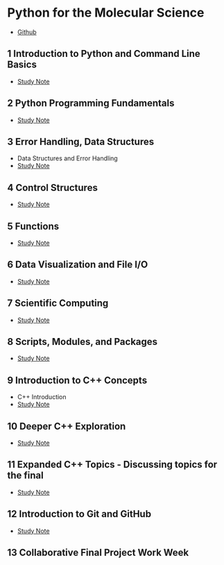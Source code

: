 # Python for the Molecular Science

* [Github](https://github.com/MarkusHohle/UC-Berkeley/tree/main/Chem-272/Summer-2025)

## 1 Introduction to Python and Command Line Basics

* [Study Note](https://github.com/SEUNGHO-Y00/MSSE/blob/main/CHEM272/Introduction.md)

## 2 Python Programming Fundamentals

* [Study Note](https://github.com/SEUNGHO-Y00/MSSE/blob/main/CHEM272/PythonProgramming.md)

## 3 Error Handling, Data Structures

* Data Structures and Error Handling
* [Study Note](https://github.com/SEUNGHO-Y00/MSSE/blob/main/CHEM272/DataStructure.md)

## 4 Control Structures

* [Study Note](https://github.com/SEUNGHO-Y00/MSSE/blob/main/CHEM272/ControlStructures.md)

## 5 Functions

* [Study Note](https://github.com/SEUNGHO-Y00/MSSE/blob/main/CHEM272/Functions.md)

## 6 Data Visualization and File I/O

* [Study Note](https://github.com/SEUNGHO-Y00/MSSE/blob/main/CHEM272/DataVisualization.md)

## 7 Scientific Computing

* [Study Note](https://github.com/SEUNGHO-Y00/MSSE/blob/main/CHEM272/ScientificComputing.md)

## 8 Scripts, Modules, and Packages

* [Study Note](https://github.com/SEUNGHO-Y00/MSSE/blob/main/CHEM272/Scripts.md)

## 9 Introduction to C++ Concepts

* C++ Introduction
* [Study Note](https://github.com/SEUNGHO-Y00/MSSE/blob/main/CHEM272/C%2B%2B.md)

## 10 Deeper C++ Exploration

* [Study Note](https://github.com/SEUNGHO-Y00/MSSE/blob/main/CHEM272/DeeperC%2B%2B.md)

## 11 Expanded C++ Topics - Discussing topics for the final

* [Study Note](https://github.com/SEUNGHO-Y00/MSSE/blob/main/CHEM272/ExpandedC++.md)

## 12 Introduction to Git and GitHub

* [Study Note](https://github.com/SEUNGHO-Y00/MSSE/blob/main/CHEM272/GitHub.md)

## 13 Collaborative Final Project Work Week
